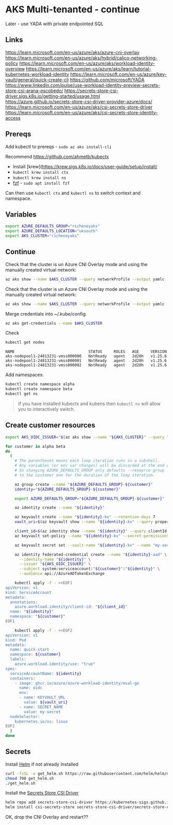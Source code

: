 # AKS Multi-tenanted - continue

Later - use YADA with private endpointed SQL

## Links

<https://learn.microsoft.com/en-us/azure/aks/azure-cni-overlay>
<https://learn.microsoft.com/en-us/azure/aks/hybrid/calico-networking-policy>
<https://learn.microsoft.com/en-us/azure/aks/workload-identity-overview>
<https://learn.microsoft.com/en-us/azure/aks/learn/tutorial-kubernetes-workload-identity>
<https://learn.microsoft.com/en-us/azure/key-vault/general/quick-create-cli>
<https://github.com/microsoft/YADA>
<https://www.linkedin.com/pulse/use-workload-identity-preview-secrets-store-csi-arana-escobedo/>
<https://secrets-store-csi-driver.sigs.k8s.io/getting-started/usage.html>
<https://azure.github.io/secrets-store-csi-driver-provider-azure/docs/>
<https://learn.microsoft.com/en-us/azure/aks/csi-secrets-store-driver>
<https://learn.microsoft.com/en-us/azure/aks/csi-secrets-store-identity-access>

## Prereqs

Add kubectl to prereqs - `sudo az aks install-cli`

Recommend <https://github.com/ahmetb/kubectx>

* Install [krew](https://krew.sigs.k8s.io/docs/user-guide/setup/install/
* `kubectl krew install ctx`
* `kubectl krew install ns`
* [fzf](https://github.com/junegunn/fzf#installation) - `sudo apt install fzf`

Can then use `kubectl ctx` and `kubectl ns` to switch context and namespace.

## Variables

```bash
export AZURE_DEFAULTS_GROUP="richeneyaks"
export AZURE_DEFAULTS_LOCATION="uksouth"
export AKS_CLUSTER="richeneyaks"
```

## Continue

Check that the cluster is un Azure CNI Overlay mode and using the manually created virtual network:

```bash
az aks show --name $AKS_CLUSTER --query networkProfile --output yamlc
```

Check that the cluster is un Azure CNI Overlay mode and using the manually created virtual network:

```bash
az aks show --name $AKS_CLUSTER --query networkProfile --output yamlc
```

Merge credentials into ~/.kube/config.

```bash
az aks get-credentials --name $AKS_CLUSTER
```

Check

```bash
kubectl get nodes
```

```text
NAME                                STATUS     ROLES   AGE     VERSION
aks-nodepool1-24813231-vmss000000   NotReady   agent   2d20h   v1.25.6
aks-nodepool1-24813231-vmss000001   NotReady   agent   2d20h   v1.25.6
aks-nodepool1-24813231-vmss000002   NotReady   agent   2d20h   v1.25.6
```

Add namespaces:

```bash
kubectl create namespace alpha
kubectl create namespace beta
kubectl get ns
```

> If you have installed kubectx and kubens then `kubectl ns` will allow you to interactively switch.

## Create customer resources

```bash
export AKS_OIDC_ISSUER="$(az aks show --name "${AKS_CLUSTER}" --query "oidcIssuerProfile.issuerUrl" -otsv)"

for customer in alpha beta
do
  (
    # The parentheses means each loop iteration runs in a subshell.
    # Any variables (or env var changes) will be discarded at the end of the loop.
    # So changing AZURE_DEFAULTS_GROUP only defaults --resource-group
    # to the customer one for the duration of the loop iteration.

    az group create --name "${AZURE_DEFAULTS_GROUP}-${customer}"
    identity="${AZURE_DEFAULTS_GROUP}-${customer}"

    export AZURE_DEFAULTS_GROUP="${AZURE_DEFAULTS_GROUP}-${customer}"

    az identity create --name "${identity}"

    az keyvault create --name "${identity}-kv" --retention-days 7
    vault_uri=$(az keyvault show --name "${identity}-kv" --query properties.vaultUri -otsv)

    client_id=$(az identity show --name "${identity}" --query clientId -otsv)
    az keyvault set-policy --name "${identity}-kv" --secret-permissions get --spn ${client_id}

    az keyvault secret set --vault-name "${identity}-kv" --name "my-secret" --value "Hello ${customer}!"

    az identity federated-credential create --name "${identity}-aad" \
      --identity-name "${identity}" \
      --issuer "${AKS_OIDC_ISSUER}" \
      --subject system:serviceaccount:"${customer}":"${identity}" \
      --audience api://AzureADTokenExchange

    kubectl apply -f - <<EOF1
apiVersion: v1
kind: ServiceAccount
metadata:
  annotations:
    azure.workload.identity/client-id: "${client_id}"
  name: "${identity}"
  namespace: "${customer}"
EOF1

    kubectl apply -f - <<EOF2
apiVersion: v1
kind: Pod
metadata:
  name: quick-start
  namespace: ${customer}
  labels:
    azure.workload.identity/use: "true"
spec:
  serviceAccountName: ${identity}
  containers:
    - image: ghcr.io/azure/azure-workload-identity/msal-go
      name: oidc
      env:
      - name: KEYVAULT_URL
        value: ${vault_uri}
      - name: SECRET_NAME
        value: my-secret
  nodeSelector:
    kubernetes.io/os: linux
EOF2
  )
done
```

## Secrets

Install [Helm](https://helm.sh/docs/intro/install/) if not already installed

```bash
curl -fsSL -o get_helm.sh https://raw.githubusercontent.com/helm/helm/main/scripts/get-helm-3
chmod 700 get_helm.sh
./get_helm.sh
```

Install the [Secrets Store CSI Driver](https://secrets-store-csi-driver.sigs.k8s.io/getting-started/installation.html)

```bash
helm repo add secrets-store-csi-driver https://kubernetes-sigs.github.io/secrets-store-csi-driver/charts
helm install csi-secrets-store secrets-store-csi-driver/secrets-store-csi-driver --namespace kube-system
```

OK, drop the CNI Overlay and restart??